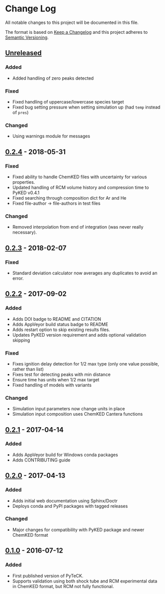 # Change Log
All notable changes to this project will be documented in this file.

The format is based on [Keep a Changelog](http://keepachangelog.com/)
and this project adheres to [Semantic Versioning](http://semver.org/).

## [Unreleased]
### Added
- Added handling of zero peaks detected

### Fixed
- Fixed handling of uppercase/lowercase species target
- Fixed bug setting pressure when setting simulation up (had `temp` instead of `pres`)

### Changed
- Using warnings module for messages

## [0.2.4] - 2018-05-31
### Fixed
- Fixed ability to handle ChemKED files with uncertainty for various properties.
- Updated handling of RCM volume history and compression time to PyKED v0.4.1
- Fixed searching through composition dict for Ar and He
- Fixed file-author -> file-authors in test files

### Changed
- Removed interpolation from end of integration (was never really necessary).


## [0.2.3] - 2018-02-07
### Fixed
- Standard deviation calculator now averages any duplicates to avoid an error.

## [0.2.2] - 2017-09-02
### Added
- Adds DOI badge to README and CITATION
- Adds AppVeyor build status badge to README
- Adds restart option to skip existing results files.
- Updates PyKED version requirement and adds optional validation skipping

### Fixed
- Fixes ignition delay detection for 1/2 max type (only one value possible, rather than list)
- Fixes test for detecting peaks with min distance
- Ensure time has units when 1/2 max target
- Fixed handling of models with variants

### Changed
- Simulation input parameters now change units in place
- Simulation input composition uses ChemKED Cantera functions

## [0.2.1] - 2017-04-14
### Added
- Adds AppVeyor build for Windows conda packages
- Adds CONTRIBUTING guide

## [0.2.0] - 2017-04-13
### Added
- Adds initial web documentation using Sphinx/Doctr
- Deploys conda and PyPI packages with tagged releases

### Changed
- Major changes for compatibility with PyKED package and newer ChemKED format

## [0.1.0] - 2016-07-12
### Added
- First published version of PyTeCK.
- Supports validation using both shock tube and RCM experimental data in ChemKED format, but RCM not fully functional.

 [Unreleased]: https://github.com/kyleniemeyer/PyTeCK/compare/v0.2.4...HEAD
 [0.2.4]: https://github.com/kyleniemeyer/PyTeCK/compare/v0.2.3...0.2.4
 [0.2.3]: https://github.com/kyleniemeyer/PyTeCK/compare/v0.2.2...0.2.3
 [0.2.2]: https://github.com/kyleniemeyer/PyTeCK/compare/v0.2.1...0.2.2
 [0.2.1]: https://github.com/kyleniemeyer/PyTeCK/compare/v0.2.0...0.2.1
 [0.2.0]: https://github.com/kyleniemeyer/PyTeCK/compare/v0.1...0.2.0
 [0.1.0]: https://github.com/kyleniemeyer/PyTeCK/compare/e99f757b7ea644065a0ee65ce86dbfb8f404be60...v0.1
